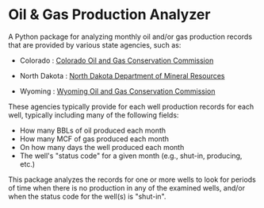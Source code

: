 # Oil & Gas Production Analyzer

A Python package for analyzing monthly oil and/or gas production records
that are provided by various state agencies, such as:

* Colorado : [Colorado Oil and Gas
Conservation Commission](https://cogcc.state.co.us/#/home)

* North Dakota : [North Dakota Department of Mineral Resources](https://www.dmr.nd.gov/oilgas/)

* Wyoming : [Wyoming Oil and Gas
Conservation Commission](https://wogcc.wyo.gov/)

These agencies typically provide for each well production records for
each well, typically including many of the following fields:

* How many BBLs of oil produced each month
* How many MCF of gas produced each month
* On how many days the well produced each month
* The well's "status code" for a given month (e.g., shut-in, producing, etc.)

This package analyzes the records for one or more wells to look for
periods of time when there is no production in any of the examined wells,
and/or when the status code for the well(s) is "shut-in".
